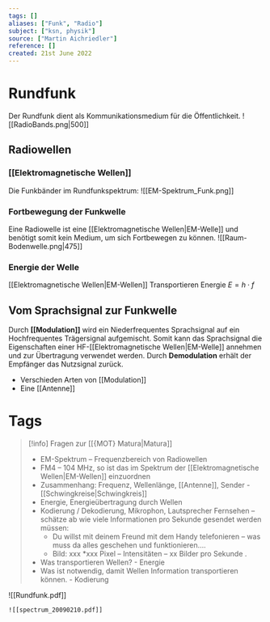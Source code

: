 ```yaml
---
tags: []
aliases: ["Funk", "Radio"]
subject: ["ksn, physik"]
source: ["Martin Aichriedler"]
reference: []
created: 21st June 2022
---
```


# Rundfunk
Der Rundfunk dient als Kommunikationsmedium für die Öffentlichkeit.
![[RadioBands.png|500]]

## Radiowellen
### [[Elektromagnetische Wellen]]
Die Funkbänder im Rundfunkspektrum:
![[EM-Spektrum_Funk.png]]

### Fortbewegung der Funkwelle
Eine Radiowelle ist eine [[Elektromagnetische Wellen|EM-Welle]] und benötigt somit kein Medium, um sich Fortbewegen zu können. 
![[Raum-Bodenwelle.png|475]]
### Energie der Welle
[[Elektromagnetische Wellen|EM-Wellen]] Transportieren Energie
$E=h\cdot f$ 

## Vom Sprachsignal zur Funkwelle
Durch **[[Modulation]]** wird ein Niederfrequentes Sprachsignal auf ein Hochfrequentes Trägersignal aufgemischt.
Somit kann das Sprachsignal die Eigenschaften einer HF-[[Elektromagnetische Wellen|EM-Welle]] annehmen und zur Übertragung verwendet werden. 
Durch **Demodulation** erhält der Empfänger das Nutzsignal zurück.

- Verschieden Arten von [[Modulation]]
- Eine [[Antenne]] 


# Tags
>[!info] Fragen zur [[{MOT} Matura|Matura]]
> - EM-Spektrum – Frequenzbereich von Radiowellen
>- FM4 – 104 MHz, so ist das im Spektrum der [[Elektromagnetische Wellen|EM-Wellen]] einzuordnen
> - Zusammenhang: Frequenz, Wellenlänge, [[Antenne]], Sender - [[Schwingkreise\|Schwingkreis]]
> - Energie, Energieübertragung durch Wellen
> - Kodierung / Dekodierung, Mikrophon, Lautsprecher Fernsehen – schätze ab wie viele Informationen pro Sekunde gesendet werden müssen:
>	- Du willst mit deinem Freund mit dem Handy telefonieren – was muss da alles geschehen und funktionieren….
>	- Bild: xxx *xxx Pixel – Intensitäten – xx Bilder pro Sekunde .
> - Was transportieren Wellen? - Energie
> - Was ist notwendig, damit Wellen Information transportieren können. - Kodierung

![[Rundfunk.pdf]]
```
![[spectrum_20090210.pdf]]